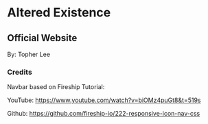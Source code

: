 # Altered Existence
## Official Website

By: Topher Lee

### Credits

Navbar based on Fireship Tutorial:

YouTube: https://www.youtube.com/watch?v=biOMz4puGt8&t=519s

Github: https://github.com/fireship-io/222-responsive-icon-nav-css

